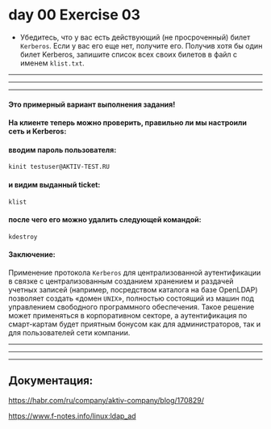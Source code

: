 
# day 00 Exercise 03

- Убедитесь, что у вас есть действующий (не просроченный) билет `Kerberos`. Если у вас его еще нет, получите его. Получив хотя бы один билет Kerberos, запишите список всех своих билетов в файл с именем `klist.txt`.


---
---
---

#### Это примерный вариант выполнения задания!

#### На клиенте теперь можно проверить, правильно ли мы настроили сеть и Kerberos:


#### вводим пароль пользователя:

    kinit testuser@AKTIV-TEST.RU



#### и видим выданный ticket:

    klist



#### после чего его можно удалить следующей командой:
    kdestroy					



####  Заключение:

Применение протокола `Kerberos` для централизованной аутентификации в связке с централизованным созданием хранением и раздачей учетных записей (например, посредством каталога на базе OpenLDAP) позволяет создать «домен `UNIX`», полностью состоящий из машин под управлением свободного программного обеспечения. Такое решение может применяться в корпоративном секторе, а аутентификация по смарт-картам будет приятным бонусом как для администраторов, так и для пользователей сети компании.


---
---
---


## Документация:

https://habr.com/ru/company/aktiv-company/blog/170829/

https://www.f-notes.info/linux:ldap_ad